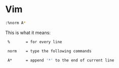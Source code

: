 # Vim

```bash
:%norm A*
```

This is what it means:

```bash
 %       = for every line

 norm    = type the following commands

 A*      = append '*' to the end of current line
 ```
